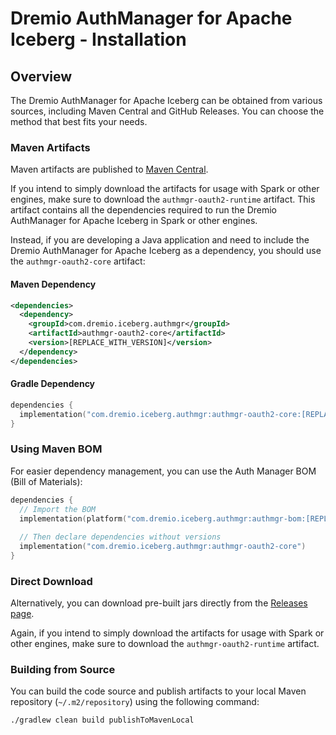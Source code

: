 <!--
Copyright (C) 2025 Dremio Corporation

Licensed under the Apache License, Version 2.0 (the "License");
you may not use this file except in compliance with the License.
You may obtain a copy of the License at

    http://www.apache.org/licenses/LICENSE-2.0

Unless required by applicable law or agreed to in writing, software
distributed under the License is distributed on an "AS IS" BASIS,
WITHOUT WARRANTIES OR CONDITIONS OF ANY KIND, either express or implied.
See the License for the specific language governing permissions and
limitations under the License.
-->
# Dremio AuthManager for Apache Iceberg - Installation

## Overview

The Dremio AuthManager for Apache Iceberg can be obtained from various sources, including
Maven Central and GitHub Releases. You can choose the method that best fits your needs.

### Maven Artifacts

Maven artifacts are published to 
[Maven Central](https://central.sonatype.com/namespace/com.dremio.iceberg.authmgr).

If you intend to simply download the artifacts for usage with Spark or other
engines, make sure to download the `authmgr-oauth2-runtime` artifact. This
artifact contains all the dependencies required to run the Dremio AuthManager
for Apache Iceberg in Spark or other engines.

Instead, if you are developing a Java application and need to include the Dremio
AuthManager for Apache Iceberg as a dependency, you should use the
`authmgr-oauth2-core` artifact:

#### Maven Dependency

```xml
<dependencies>
  <dependency>
    <groupId>com.dremio.iceberg.authmgr</groupId>
    <artifactId>authmgr-oauth2-core</artifactId>
    <version>[REPLACE_WITH_VERSION]</version>
  </dependency>
</dependencies>
```

#### Gradle Dependency

```kotlin
dependencies {
  implementation("com.dremio.iceberg.authmgr:authmgr-oauth2-core:[REPLACE_WITH_VERSION]")
}
```

### Using Maven BOM

For easier dependency management, you can use the Auth Manager BOM (Bill of Materials):

```kotlin
dependencies {
  // Import the BOM
  implementation(platform("com.dremio.iceberg.authmgr:authmgr-bom:[REPLACE_WITH_VERSION]"))
  
  // Then declare dependencies without versions
  implementation("com.dremio.iceberg.authmgr:authmgr-oauth2-core")
}
```

### Direct Download

Alternatively, you can download pre-built jars directly from the
[Releases page](https://github.com/dremio/iceberg-auth-manager/releases).

Again, if you intend to simply download the artifacts for usage with Spark or other
engines, make sure to download the `authmgr-oauth2-runtime` artifact.

### Building from Source

You can build the code source and publish artifacts to your local Maven repository 
(`~/.m2/repository`) using the following command:

```bash
./gradlew clean build publishToMavenLocal
```
